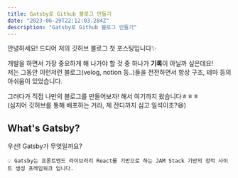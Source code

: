 ```yaml
---
title: Gatsby로 Github 블로그 만들기
date: "2023-06-29T22:12:03.284Z"
description: "Gatsby로 Github 블로그 만들기"
---
```


안녕하세요! 드디어 저의 깃허브 블로그 첫 포스팅입니다✨

개발을 하면서 가장 중요하게 해 나가야 할 것 중 하나가 **기록**이 아닐까 싶은데요!<br/>
저는 그동안 이런저런 블로그(velog, notion 등..)들을 전전하면서 항상 구조, 테마 등의 아쉬움이 있었습니다.

그러다가 직접 나만의 블로그를 만들어보자! 해서 여기까지 왔습니다ㅎㅎㅎ<br/>
(심지어 깃허브를 통해 배포하는 거라, 제 잔디까지 심고 일석이조?😆)

## What's Gatsby?

우선! Gatsby가 무엇일까요? 

    💡 Gatsby는 프론트엔드 라이브러리 React를 기반으로 하는 JAM Stack 기반의 정적 사이트 생성 프레임워크 입니다.
